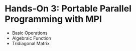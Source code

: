 # Hands-On 3: Portable Parallel Programming with MPI

*  Basic Operations
*  Algebraic Function
*  Tridiagonal Matrix